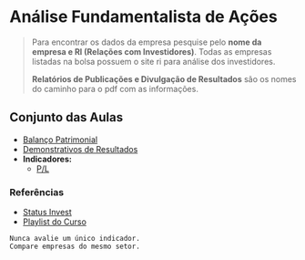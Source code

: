 # Análise Fundamentalista de Ações

> Para encontrar os dados da empresa pesquise pelo **nome da empresa e RI (Relações com Investidores)**. Todas as empresas listadas na bolsa possuem o site ri para análise dos investidores.
> 
> **Relatórios de Publicações e Divulgação de Resultados** são os nomes do caminho para o pdf com as informações.

## Conjunto das Aulas

- [Balanço Patrimonial](./1_balanco_patrimonial.md)
- [Demonstrativos de Resultados](./2_demonstrativos_resultados.md)
- **Indicadores:**
  - [P/L](./3_pl.md)

### Referências

- [Status Invest](https://statusinvest.com.br/)
- [Playlist do Curso](https://www.youtube.com/watch?v=LozXtYEm5es&list=PLbRIwXsAiB6twk0kxDnuMrO4h64c80Jcd&index=1)

`Nunca avalie um único indicador.` <br>
`Compare empresas do mesmo setor.`